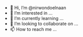 - 👋 Hi, I’m @nirwondoelnaan
- 👀 I’m interested in ...
- 🌱 I’m currently learning ...
- 💞️ I’m looking to collaborate on ...
- 📫 How to reach me ...

<!---
nirwondoelnaan/nirwondoelnaan is a ✨ special ✨ repository because its `README.md` (this file) appears on your GitHub profile.
You can click the Preview link to take a look at your changes.
--->
